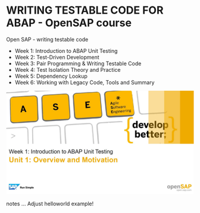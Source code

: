 # WRITING TESTABLE CODE FOR ABAP  - OpenSAP course
Open SAP - writing testable code

* Week 1: Introduction to ABAP Unit Testing
* Week 2: Test-Driven Development
* Week 3: Pair Programming & Writing Testable Code
* Week 4: Test Isolation Theory and Practice
* Week 5: Dependency Lookup
* Week 6: Working with Legacy Code, Tools and Summary

![Pic1](https://github.com/davidvela/OS_WritingTestableABAPc/blob/master/main.JPG)


notes ... 
Adjust helloworld example! 
